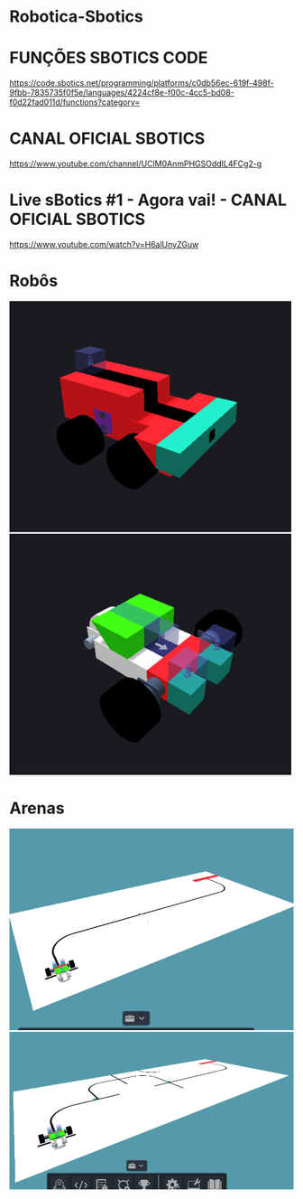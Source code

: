 # Robotica-Sbotics

# FUNÇÕES SBOTICS CODE
https://code.sbotics.net/programming/platforms/c0db56ec-619f-498f-9fbb-7835735f0f5e/languages/4224cf8e-f00c-4cc5-bd08-f0d22fad011d/functions?category=

# CANAL OFICIAL SBOTICS
https://www.youtube.com/channel/UClM0AnmPHGSOddIL4FCg2-g

# Live sBotics #1 - Agora vai! - CANAL OFICIAL SBOTICS
https://www.youtube.com/watch?v=H6alUnyZGuw

# Robôs

<img src="/Imagens/Robo-Juca.png" alt="Juca" width="500" heigth="500"/>

<img src="/Imagens/Robo-Tomada.png" alt="Tomada" width="500" heigth="500"/>

# Arenas

<img src="/Imagens/Arena-01.png" alt="Arena" width="800" heigth="500"/>

<img src="/Imagens/Arena-02.png" alt="Arena" width="800" heigth="500"/>
